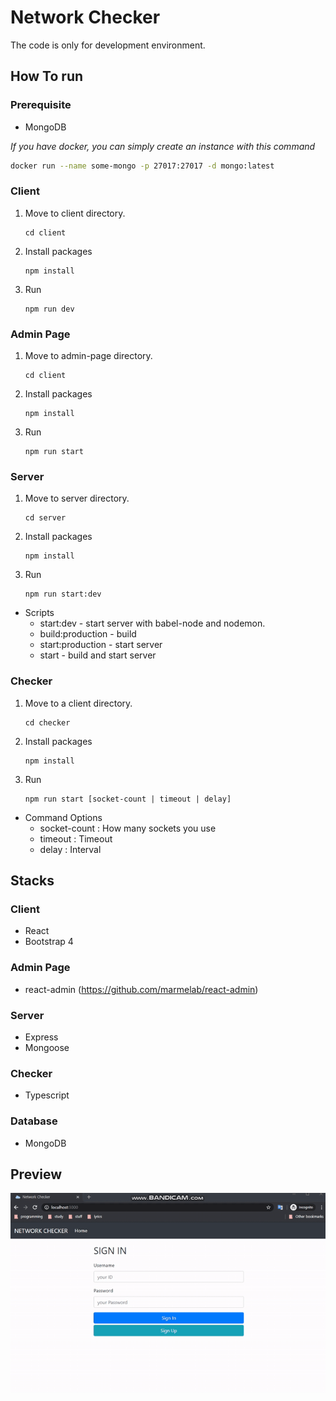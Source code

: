# Network Checker

The code is only for development environment.

## How To run

### Prerequisite

- MongoDB

_If you have docker, you can simply create an instance with this command_

```bash
docker run --name some-mongo -p 27017:27017 -d mongo:latest
```

### Client

1. Move to client directory.
   ```
   cd client
   ```
2. Install packages
   ```
   npm install
   ```
3. Run
   ```
   npm run dev
   ```

### Admin Page

1. Move to admin-page directory.
   ```
   cd client
   ```
2. Install packages
   ```
   npm install
   ```
3. Run
   ```
   npm run start
   ```

### Server

1. Move to server directory.
   ```
   cd server
   ```
2. Install packages
   ```
   npm install
   ```
3. Run
   ```
   npm run start:dev
   ```

- Scripts
  - start:dev - start server with babel-node and nodemon.
  - build:production - build
  - start:production - start server
  - start - build and start server

### Checker

1. Move to a client directory.
   ```
   cd checker
   ```
2. Install packages
   ```
   npm install
   ```
3. Run
   ```
   npm run start [socket-count | timeout | delay]
   ```

- Command Options
  - socket-count : How many sockets you use
  - timeout : Timeout
  - delay : Interval

## Stacks

### Client

- React
- Bootstrap 4

### Admin Page

- react-admin (https://github.com/marmelab/react-admin)

### Server

- Express
- Mongoose

### Checker

- Typescript

### Database

- MongoDB

## Preview

![Preview](https://github.com/hsk-kr/network-checker/blob/master/screenshot/preview.gif?raw=true)
